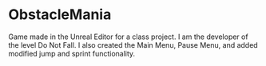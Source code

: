 # ObstacleMania
Game made in the Unreal Editor for a class project. I am the developer of the level Do Not Fall. I also created the Main Menu, Pause Menu, and added modified jump and sprint functionality. 
